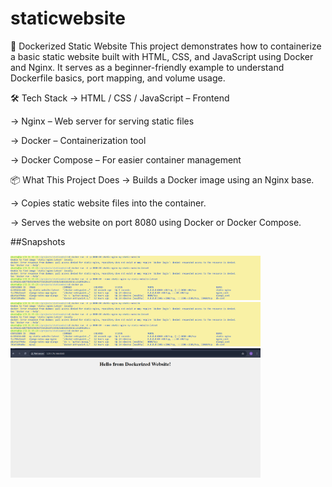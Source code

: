# staticwebsite


🚀 Dockerized Static Website
This project demonstrates how to containerize a basic static website built with HTML, CSS, and JavaScript using Docker and Nginx. It serves as a beginner-friendly example to understand Dockerfile basics, port mapping, and volume usage.

🛠️ Tech Stack
-> HTML / CSS / JavaScript – Frontend

-> Nginx – Web server for serving static files

-> Docker – Containerization tool

-> Docker Compose – For easier container management

📦 What This Project Does
-> Builds a Docker image using an Nginx base.

-> Copies static website files into the container.

-> Serves the website on port 8080 using Docker or Docker Compose.


##Snapshots

<img src="static-website-output/docker static snap.PNG" alt="notes-app-docker-cli" width="400"/>


<img src="static-website-output/docker static snap.PNG" alt="notes-app-docker-cli" width="400"/>


<img src="static-website-output/static website capture browser.PNG" alt="notes-app-docker-cli" width="400"/>



